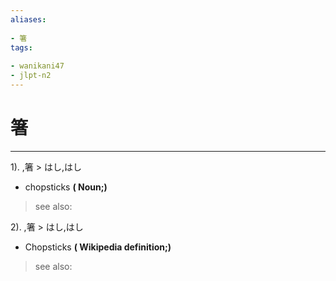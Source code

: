 ```yaml
---
aliases:
    
- 箸
tags:
    
- wanikani47
- jlpt-n2
---
```


# 箸
---
1).
,箸 > はし,はし

- chopsticks
**( Noun;)**
> see also: 
            
2).
,箸 > はし,はし

- Chopsticks
**( Wikipedia definition;)**
> see also: 
            